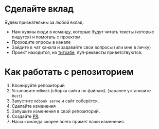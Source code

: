 # Сделайте вклад

Будем признательны за любой вклад.

* Нам нужны люди в команду, которые будут читать тексты (которые пишутся) и помогать с проектом. 
* Проходите опросы в канале
* Зайдите в чат канала и задавайте свои вопросы (или мне в личку)
* Проект находится, на [титхабе](https://github.com/9kin/is-algo/tree/master/), пул-реквесты приветствуются.


Как работать с репозиторием 
===

1. Клонируйте репозиторий
2. Установите `mdbook` (сборка сайта по файлам). (заранее установите `Rust`)
3. Запустите `mdbook serve` и сайт соберётся. 
4. Сделайте изменения
5. Запушьте изменения в свой репозиторий.
6. Создайте [PR](https://github.com/9kin/is-algo).
7. Наша команда скорее всего примет ваши изменения.